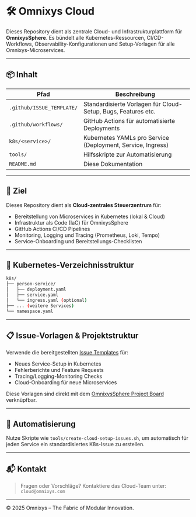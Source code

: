 # 🛠️ Omnixys Cloud

Dieses Repository dient als zentrale Cloud- und Infrastrukturplattform für **OmnixysSphere**. Es bündelt alle Kubernetes-Ressourcen, CI/CD-Workflows, Observability-Konfigurationen und Setup-Vorlagen für alle Omnixys-Microservices.

---

## 📦 Inhalt

| Pfad                           | Beschreibung                                                   |
|--------------------------------|----------------------------------------------------------------|
| `.github/ISSUE_TEMPLATE/`      | Standardisierte Vorlagen für Cloud-Setup, Bugs, Features etc. |
| `.github/workflows/`           | GitHub Actions für automatisierte Deployments                 |
| `k8s/<service>/`               | Kubernetes YAMLs pro Service (Deployment, Service, Ingress)    |
| `tools/`                       | Hilfsskripte zur Automatisierung                              |
| `README.md`                    | Diese Dokumentation                                           |

---

## 🚀 Ziel

Dieses Repository dient als **Cloud-zentrales Steuerzentrum** für:

- Bereitstellung von Microservices in Kubernetes (lokal & Cloud)
- Infrastruktur als Code (IaC) für OmnixysSphere
- GitHub Actions CI/CD Pipelines
- Monitoring, Logging und Tracing (Prometheus, Loki, Tempo)
- Service-Onboarding und Bereitstellungs-Checklisten

---

## 🧱 Kubernetes-Verzeichnisstruktur

```bash
k8s/
├── person-service/
│   ├── deployment.yaml
│   ├── service.yaml
│   └── ingress.yaml (optional)
├── ... (weitere Services)
└── namespace.yaml
```

---

## 📋 Issue-Vorlagen & Projektstruktur

Verwende die bereitgestellten [Issue Templates](./.github/ISSUE_TEMPLATE) für:

- Neues Service-Setup in Kubernetes
- Fehlerberichte und Feature Requests
- Tracing/Logging-Monitoring Checks
- Cloud-Onboarding für neue Microservices

Diese Vorlagen sind direkt mit dem [OmnixysSphere Project Board](https://github.com/orgs/YOUR-ORG/projects/1) verknüpfbar.

---

## 🔄 Automatisierung

Nutze Skripte wie `tools/create-cloud-setup-issues.sh`, um automatisch für jeden Service ein standardisiertes K8s-Issue zu erstellen.

---

## 📬 Kontakt

> Fragen oder Vorschläge? Kontaktiere das Cloud-Team unter: `cloud@omnixys.com`

---

© 2025 Omnixys – The Fabric of Modular Innovation.
